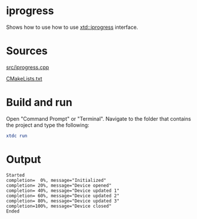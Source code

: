 # iprogress

Shows how to use how to use [xtd::iprogress](https://codedocs.xyz/gammasoft71/xtd/classxtd_1_1iprogress.html) interface.

# Sources

[src/iprogress.cpp](src/iprogress.cpp)

[CMakeLists.txt](CMakeLists.txt)

# Build and run

Open "Command Prompt" or "Terminal". Navigate to the folder that contains the project and type the following:

```cmake
xtdc run
```

# Output

```
Started
completion=  0%, message="Initialized"
completion= 20%, message="Device opened"
completion= 40%, message="Device updated 1"
completion= 60%, message="Device updated 2"
completion= 80%, message="Device updated 3"
completion=100%, message="Device closed"
Ended
```
